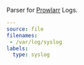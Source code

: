 Parser for [Prowlarr](https://github.com/Prowlarr/Prowlarr) Logs.

```yaml
---
source: file
filenames:
 - /var/log/syslog
labels:
  type: syslog
```
